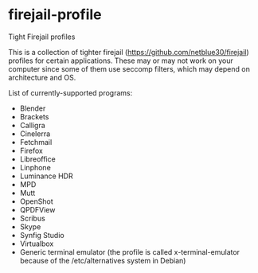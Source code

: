 # firejail-profile
Tight Firejail profiles

This is a collection of tighter firejail (https://github.com/netblue30/firejail) profiles for certain applications. These may or may not work on your computer since some of them use seccomp filters, which may depend on architecture and OS.

List of currently-supported programs:
* Blender
* Brackets
* Calligra
* Cinelerra
* Fetchmail
* Firefox
* Libreoffice
* Linphone
* Luminance HDR
* MPD
* Mutt
* OpenShot
* QPDFView
* Scribus
* Skype
* Synfig Studio
* Virtualbox
* Generic terminal emulator (the profile is called x-terminal-emulator because of the /etc/alternatives system in Debian)